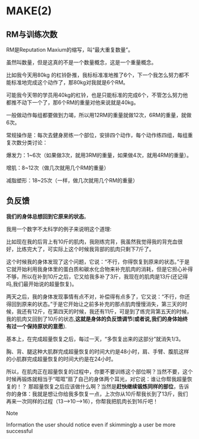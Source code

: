 # MAKE(2)

## **RM与训练次数**
RM是Reputation Maxium的缩写，叫“最大重复数量”。

虽然叫数量，但是这真的不是一个数量概念，这是一个重量概念。

比如我今天用80kg 的杠铃卧推，我标标准准地推了6个，下一个我怎么努力都不能标准地完成这个动作了，那80kg对我就是6个RM。

可能我今天带的学员用40kg的杠铃，也是只能标准的完成6个，不管怎么努力他都推不动下一个了，那6个RM的重量对他来说就是40kg。

一般做动作每组都要做到力竭，所以用12RM的重量就做12次，6RM的重量，就做6次。

常规操作是：每次去健身房练一个部位，安排四个动作，每个动作练四组，每组重复次数分类讨论：

爆发力：1~6次（如果做3次，就用3RM的重量，如果做4次，就用4RM的重量）。

增肌：8~12次（做几次就用几个RM的重量）

减脂塑形：18~25次（一样，做几次就用几个RM的重量）
## **负反馈**

**我们的身体总想回到它原来的状态**。

我用一个数字不太科学的例子来说明这个道理:

比如现在我的后背上有10斤的肌肉，我刚练完背，我虽然我觉得我的背充血很好，比练完大了，可实际上这个时候我背部的肌肉只剩下7斤了。

这个时候我的身体发现了这个问题，它说：“不行，你得恢复到原来的状态。”于是它就开始利用我身体里的蛋白质和碳水化合物来补充肌肉的消耗，但是它担心补得不够，所以在补到10斤之后，它又给我多补了3斤，我现在的肌肉是13斤(还记得吗,我们最开始说的超量恢复)。

两天之后，我的身体发现事情有点不对，补偿得有点多了，它又说：“不行，你还得回到原来的状态。”于是它开始让之前多补充的那点肌肉慢慢消失，第三天的时候，我还有12斤，在第四天的时候，我还有11斤，可是到了练完背第五天的时候，我的肌肉又回到了10斤的状态,**这就是身体的负反馈调节**(**或者说,我们的身体始终有过一个保持原状的意愿**).

基本上，在完成超量恢复之后，每过一天，“多恢复出来的这部分”就消失1/3。

胸、背、腿这种大肌群完成超量恢复的时间大约是48小时，肩、手臂、腹肌这样的小肌群完成超量恢复的时间大约是在24小时。

所以，在肌肉正在超量恢复的过程中，你要不要训练这个部位啊？当然不要，这个时候再锻炼就相当于“哐哐”扇了自己的身体两个耳光，对它说：谁让你帮我超量恢复的！？
那超量恢复之后应该做什么啊？当然是**赶快继续锻炼同样的部位**，告诉你的身体：我就是想让你给我多恢复一点，上次你从10斤帮我长到了13斤，我们再来一次同样的过程（13-->10-->16），你帮我把肌肉长到16斤吧！

> [!NOTE]
> Information the user should notice even if skimminglp a user be more successful

